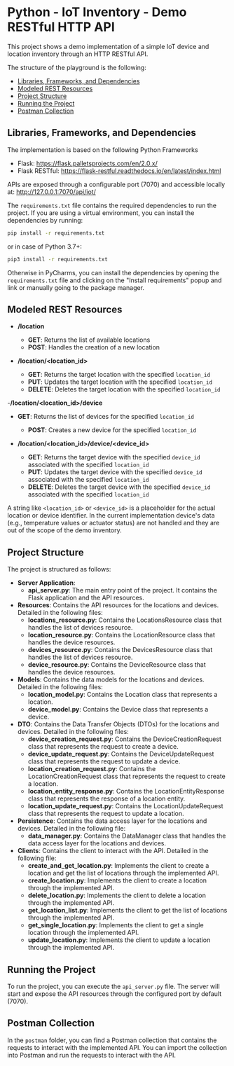 # Python - IoT Inventory - Demo RESTful HTTP API

This project shows a demo implementation of a simple IoT device and location inventory through 
an HTTP RESTful API.

The structure of the playground is the following:

- [Libraries, Frameworks, and Dependencies](#libraries-frameworks-and-dependencies)
- [Modeled REST Resources](#modeled-rest-resources)
- [Project Structure](#project-structure)
- [Running the Project](#running-the-project)
- [Postman Collection](#postman-collection)

## Libraries, Frameworks, and Dependencies

The implementation is based on the following Python Frameworks 

- Flask: https://flask.palletsprojects.com/en/2.0.x/
- Flask RESTful: https://flask-restful.readthedocs.io/en/latest/index.html

APIs are exposed through a configurable port (7070) and accessible locally at: http://127.0.0.1:7070/api/iot/

The `requirements.txt` file contains the required dependencies to run the project.
If you are using a virtual environment, you can install the dependencies by running:

```bash
pip install -r requirements.txt
```
or in case of Python 3.7+:

```bash
pip3 install -r requirements.txt
```

Otherwise in PyCharms, you can install the dependencies by opening the `requirements.txt` 
file and clicking on the "Install requirements" popup and link or manually going to the package manager.

## Modeled REST Resources

- **/location**
  - **GET**: Returns the list of available locations
  - **POST**: Handles the creation of a new location

- **/location/<location_id>**
  - **GET**: Returns the target location with the specified `location_id`
  - **PUT**: Updates the target location with the specified `location_id`
  - **DELETE**: Deletes the target location with the specified `location_id`

-**/location/<location_id>/device**
- **GET**: Returns the list of devices for the specified `location_id`
  - **POST**: Creates a new device for the specified `location_id`

- **/location/<location_id>/device/<device_id>**
  - **GET**: Returns the target device with the specified `device_id` associated with the specified `location_id`
  - **PUT**: Updates the target device with the specified `device_id` associated with the specified `location_id`
  - **DELETE**: Deletes the target device with the specified `device_id` associated with the specified `location_id`

A string like `<location_id>` or `<device_id>` is a placeholder for the actual location or device identifier.
In the current implementation device's data (e.g., temperature values or actuator status) are not handled and they are out of the scope of the demo inventory.

## Project Structure

The project is structured as follows:

- **Server Application**:    
  - **api_server.py**: The main entry point of the project. It contains the Flask application and the API resources.
- **Resources**: Contains the API resources for the locations and devices. Detailed in the following files:
  - **locations_resource.py**: Contains the LocationsResource class that handles the list of devices resource.
  - **location_resource.py**: Contains the LocationResource class that handles the device resources.
  - **devices_resource.py**: Contains the DevicesResource class that handles the list of devices resource.
  - **device_resource.py**: Contains the DeviceResource class that handles the device resources.
- **Models**: Contains the data models for the locations and devices. Detailed in the following files:
  - **location_model.py**: Contains the Location class that represents a location.
  - **device_model.py**: Contains the Device class that represents a device.
- **DTO**: Contains the Data Transfer Objects (DTOs) for the locations and devices. Detailed in the following files:
  - **device_creation_request.py**: Contains the DeviceCreationRequest class that represents the request to create a device.
  - **device_update_request.py**: Contains the DeviceUpdateRequest class that represents the request to update a device. 
  - **location_creation_request.py**: Contains the LocationCreationRequest class that represents the request to create a location. 
  - **location_entity_response.py**: Contains the LocationEntityResponse class that represents the response of a location entity. 
  - **location_update_request.py**: Contains the LocationUpdateRequest class that represents the request to update a location.
- **Persistence**: Contains the data access layer for the locations and devices. Detailed in the following file:
  - **data_manager.py**: Contains the DataManager class that handles the data access layer for the locations and devices.
- **Clients**: Contains the client to interact with the API. Detailed in the following file:
  - **create_and_get_location.py**: Implements the client to create a location and get the list of locations through the implemented API.
  - **create_location.py**: Implements the client to create a location through the implemented API.
  - **delete_location.py**: Implements the client to delete a location through the implemented API.
  - **get_location_list.py**: Implements the client to get the list of locations through the implemented API.
  - **get_single_location.py**: Implements the client to get a single location through the implemented API.
  - **update_location.py**: Implements the client to update a location through the implemented API.

## Running the Project

To run the project, you can execute the `api_server.py` file.
The server will start and expose the API resources through the configured port by default (7070).

## Postman Collection

In the `postman` folder, you can find a Postman collection that contains the requests to interact with the implemented API.
You can import the collection into Postman and run the requests to interact with the API.
  